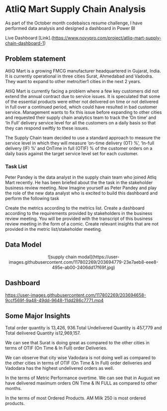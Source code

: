 # AtliQ Mart Supply Chain Analysis
As part of the October month codebaiscs resume challenge, I have performed data analysis and designed a dashboard in Power BI

Live Dashboard [Link].(https://www.novypro.com/project/atliq-mart-supply-chain-dashboard-1)

## Problem statement

AtliQ Mart is a growing FMCG manufacturer headquartered in Gujarat, India. It is currently operational in three cities Surat, Ahmedabad and Vadodra. They want to expand to other metro/tier1 cities in the next 2 years.

AtliQ Mart is currently facing a problem where a few key customers did not extend the annual contract due to service issues. It is speculated that some of the essential products were either not delivered on time or not delivered in full over a continued period, which could have resulted in bad customer service. Management wants to fix this issue before expanding to other cities and requested their supply chain analytics team to track the ’On time’ and ‘In Full’ delivery service level for all the customers on a daily basis so that they can respond swiftly to these issues.

The Supply Chain team decided to use a standard approach to measure the service level in which they will measure ‘on-time delivery (OT) %’, ‘In-full delivery (IF) %’ and OnTime in full (OTIF) % of the customer orders on a daily basis against the target service level set for each customer.


### Task List

Peter Pandey is the data analyst in the supply chain team who joined Atliq Mart recently. He has been briefed about the the task in the stakeholder business review meeting. Now Imagine yourself as Peter Pandey and play the role of the new data analyst who is excited to build this dashboard and perform the following task

Create the metrics according to the metrics list.
Create a dashboard according to the requirements provided by stakeholders in the business review meeting. You will be provided with the transcript of this business review meeting in the form of a comic.
Create relevant insights that are not provided in the metric list/stakeholder meeting.

## Data Model 

<p align="center">
  ![supply chain modal](https://user-images.githubusercontent.com/117802269/203694779-23e7aeb8-eee8-495e-ab00-2406dd17f69f.jpg)

</p>


## Dashboard 

<p align="center">
  

  https://user-images.githubusercontent.com/117802269/203694658-9ccf569f-9a48-49dd-9648-11dd286c7771.mp4


</p>


## Some Major Insights 

Total order quantity is 13,426, 936.Total Undelivered Quantity is 457,779 and Total delivered Quantity is12,969,157.

We can see that Surat is doing great as compared to the other cities in terms of   OTIF (On Time & In Full) order Deliveries.

We can observe that city wise Vadodara is not doing well as compared to the other cities in terms of OTIF (On Time & In Full) order deliveries and Vadodara has the highest undelivered orders as well.

In the terms of Metric Performance overtime. We can see that in August we have delivered maximum orders ON Time & IN FULL as compared to other months.

In the terms of most Ordered Products. AM Milk 250 is most ordered products.




